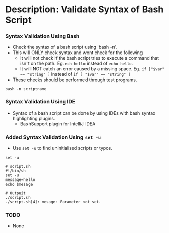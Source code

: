 # Description: Validate Syntax of Bash Script

### Syntax Validation Using Bash
* Check the syntax of a bash script using 'bash -n'.
* This will ONLY check syntax and wont check for the following
    - It will not check if the bash script tries to execute a command that isn't on the path. Eg. `ech hello` instead of 
      `echo hello`.
    - It will NOT catch an error caused by a missing space. Eg. `if ["$var" == "string" ]` instead of 
      `if [ "$var" == "string" ]`
* These checks should be performed through test programs.
```
bash -n scriptname
```

### Syntax Validation Using IDE
* Syntax of a bash script can be done by using IDEs with bash syntax highlighting plugins.
    -  BashSupport plugin for IntelliJ IDEA

### Added Syntax Validation Using `set -u`
* Use `set -u` to find uninitialised scripts or typos.
``` 
set -u

# script.sh
#!/bin/sh
set -u
message=hello
echo $mesage

# Outpuit
./script.sh
./script.sh[4]: mesage: Parameter not set.
```

### TODO
* None
